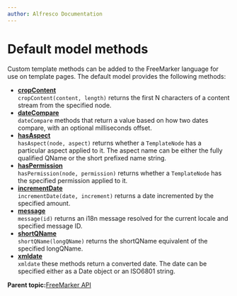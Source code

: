 ```yaml
---
author: Alfresco Documentation
---
```


# Default model methods

Custom template methods can be added to the FreeMarker language for use on template pages. The default model provides the following methods:

-   **[cropContent](../references/API-FreeMarker-DefaultModelMethods-cropContent.md)**  
`cropContent(content, length)` returns the first N characters of a content stream from the specified node.
-   **[dateCompare](../references/API-FreeMarker-DefaultModelMethods-dateCompare.md)**  
`dateCompare` methods that return a value based on how two dates compare, with an optional milliseconds offset.
-   **[hasAspect](../references/API-FreeMarker-DefaultModelMethods-hasAspect.md)**  
`hasAspect(node, aspect)` returns whether a `TemplateNode` has a particular aspect applied to it. The aspect name can be either the fully qualified QName or the short prefixed name string.
-   **[hasPermission](../references/API-FreeMarker-DefaultModelMethods-hasPermission.md)**  
`hasPermission(node, permission)` returns whether a `TemplateNode` has the specified permission applied to it.
-   **[incrementDate](../references/API-FreeMarker-DefaultModelMethods-incrementDate.md)**  
`incrementDate(date, increment)` returns a date incremented by the specified amount.
-   **[message](../references/API-FreeMarker-DefaultModelMethods-message.md)**  
`message(id)` returns an i18n message resolved for the current locale and specified message ID.
-   **[shortQName](../references/API-FreeMarker-DefaultModelMethods-shortQName.md)**  
`shortQName(longQName)` returns the shortQName equivalent of the specified longQName.
-   **[xmldate](../references/API-FreeMarker-DefaultModelMethods-xmldate.md)**  
`xmldate` these methods return a converted date. The date can be specified either as a Date object or an ISO6801 string.

**Parent topic:**[FreeMarker API](../references/API-FreeMarker-intro.md)

